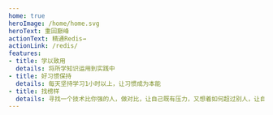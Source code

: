 ```yaml
---
home: true
heroImage: /home/home.svg
heroText: 重回巅峰
actionText: 精通Redis→
actionLink: /redis/
features:
- title: 学以致用
  details: 将所学知识运用到实践中
- title: 好习惯保持
  details: 每天坚持学习1小时以上，让习惯成为本能
- title: 找榜样
  details: 寻找一个技术比你强的人，做对比，让自己既有压力，又想着如何超过别人，让自己变的更强！
---
```


<footer-footer></footer-footer>

